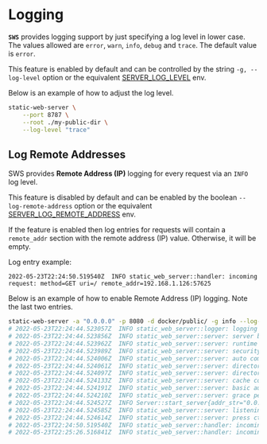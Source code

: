 # Logging

**`SWS`** provides logging support by just specifying a log level in lower case. The values allowed are `error`, `warn`, `info`, `debug` and `trace`. The default value is `error`.

This feature is enabled by default and can be controlled by the string `-g, --log-level` option or the equivalent [SERVER_LOG_LEVEL](./../configuration/environment-variables.md#server_log_level) env.

Below is an example of how to adjust the log level.

```sh
static-web-server \
    --port 8787 \
    --root ./my-public-dir \
    --log-level "trace"
```

## Log Remote Addresses

SWS provides **Remote Address (IP)** logging for every request via an `INFO` log level.

This feature is disabled by default and can be enabled by the boolean `--log-remote-address` option or the equivalent [SERVER_LOG_REMOTE_ADDRESS](./../configuration/environment-variables.md#server_log_remote_address) env.

If the feature is enabled then log entries for requests will contain a `remote_addr` section with the remote address (IP) value. Otherwise, it will be empty.

Log entry example:

```log
2022-05-23T22:24:50.519540Z  INFO static_web_server::handler: incoming request: method=GET uri=/ remote_addr=192.168.1.126:57625
```

Below is an example of how to enable Remote Address (IP) logging. Note the last two entries.

```sh
static-web-server -a "0.0.0.0" -p 8080 -d docker/public/ -g info --log-remote-address=true
# 2022-05-23T22:24:44.523057Z  INFO static_web_server::logger: logging level: info
# 2022-05-23T22:24:44.523856Z  INFO static_web_server::server: server bound to TCP socket 0.0.0.0:8080
# 2022-05-23T22:24:44.523962Z  INFO static_web_server::server: runtime worker threads: 4
# 2022-05-23T22:24:44.523989Z  INFO static_web_server::server: security headers: enabled=false
# 2022-05-23T22:24:44.524006Z  INFO static_web_server::server: auto compression: enabled=true
# 2022-05-23T22:24:44.524061Z  INFO static_web_server::server: directory listing: enabled=false
# 2022-05-23T22:24:44.524097Z  INFO static_web_server::server: directory listing order code: 6
# 2022-05-23T22:24:44.524133Z  INFO static_web_server::server: cache control headers: enabled=true
# 2022-05-23T22:24:44.524191Z  INFO static_web_server::server: basic authentication: enabled=false
# 2022-05-23T22:24:44.524210Z  INFO static_web_server::server: grace period before graceful shutdown: 0s
# 2022-05-23T22:24:44.524527Z  INFO Server::start_server{addr_str="0.0.0.0:8080" threads=4}: static_web_server::server: close time.busy=0.00ns time.idle=10.6µs
# 2022-05-23T22:24:44.524585Z  INFO static_web_server::server: listening on http://0.0.0.0:8080
# 2022-05-23T22:24:44.524614Z  INFO static_web_server::server: press ctrl+c to shut down the server
# 2022-05-23T22:24:50.519540Z  INFO static_web_server::handler: incoming request: method=GET uri=/ remote_addr=192.168.1.126:57625
# 2022-05-23T22:25:26.516841Z  INFO static_web_server::handler: incoming request: method=GET uri=/favicon.ico remote_addr=192.168.1.126:57625
```
